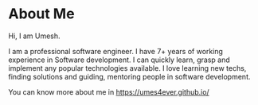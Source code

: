 # About Me
Hi, I am Umesh.

I am a professional software engineer. I have 7+ years of working experience in Software development. I can quickly learn, grasp and implement any popular technologies available. I love learning new techs, finding solutions and guiding, mentoring people in software development.

You can know more about me in https://umes4ever.github.io/
